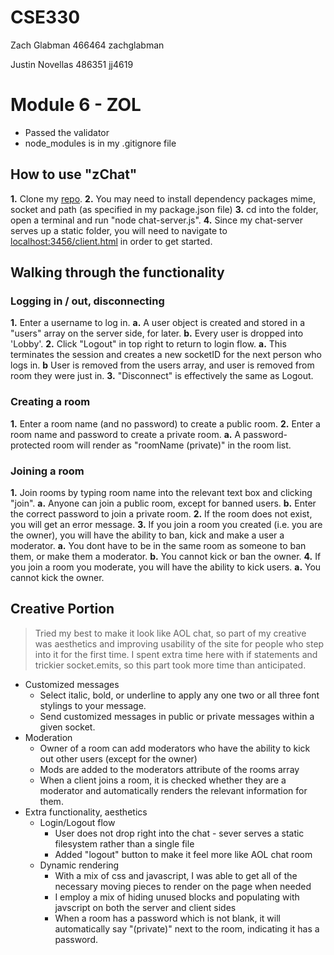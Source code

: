 
# CSE330

Zach Glabman 466464 zachglabman

Justin Novellas 486351 jj4619

  
# Module 6 - ZOL

- Passed the validator
- node_modules is in my .gitignore file

##  How to use "zChat"
**1.** Clone my [repo](https://github.com/cse330-spring-2022/module6-group-m6-466464-486351).
**2.** You may need to install dependency packages mime, socket and path (as specified in my package.json file)
**3.** cd into the folder, open a terminal and run "node chat-server.js".
**4.** Since my chat-server serves up a static folder, you will need to navigate to [localhost:3456/client.html](localhost:3456/client.html) in order to get started.
  

## Walking through the functionality

### Logging in / out, disconnecting
**1.** Enter a username to log in.
	**a.** A user object is created and stored in a "users" array on the server side, for later.
	**b.** Every user is dropped into 'Lobby'.
**2.** Click "Logout" in top right to return to login flow.
	**a.** This terminates the session and creates a new socketID for the next person who logs in.
	**b** User is removed from the users array, and user is removed from room they were just in.
**3.** "Disconnect" is effectively the same as Logout.

### Creating a room
**1.** Enter a room name (and no password) to create a public room.
**2.** Enter a room name and password to create a private room.
	**a.** A password-protected room will render as "roomName (private)" in the room list.

### Joining a room
**1.** Join rooms by typing room name into the relevant text box and clicking "join".
	**a.**  Anyone can join a public room, except for banned users. 
	**b.** Enter the correct password to join a private room.
**2.** If the room does not exist, you will get an error message.
**3.** If you join a room you created (i.e. you are the owner), you will have the ability to ban, kick and make a user a moderator.
	**a.** You dont have to be in the same room as someone to ban them, or make them a moderator.
	**b.** You cannot kick or ban the owner.
**4.** If you join a room you moderate, you will have the ability to kick users.
	**a.** You cannot kick the owner.

## Creative Portion

>Tried my best to make it look like AOL chat, so part of my creative was aesthetics and improving usability of the site for people who step into it for the first time. I spent extra time here with if statements and trickier socket.emits, so this part took more time than anticipated.

- Customized messages
	- Select italic, bold, or underline to apply any one two or all three font stylings to your message.
	- Send customized messages in public or private messages within a given socket.
- Moderation
	- Owner of a room can add moderators who have the ability to kick out other users (except for the owner)
	- Mods are added to the moderators attribute of the rooms array
	- When a client joins a room, it is checked whether they are a moderator and automatically renders the relevant information for them.
- Extra functionality, aesthetics
	- Login/Logout flow
		- User does not drop right into the chat - sever serves a static filesystem rather than a single file
		- Added "logout" button to make it feel more like AOL chat room
	- Dynamic rendering
		- With a mix of css and javascript, I was able to get all of the necessary moving pieces to render on the page when needed
		- I employ a mix of hiding unused blocks and populating with javscript on both the server and client sides
		- When a room has a password which is not blank, it will automatically say "(private)" next to the room, indicating it has a password.
